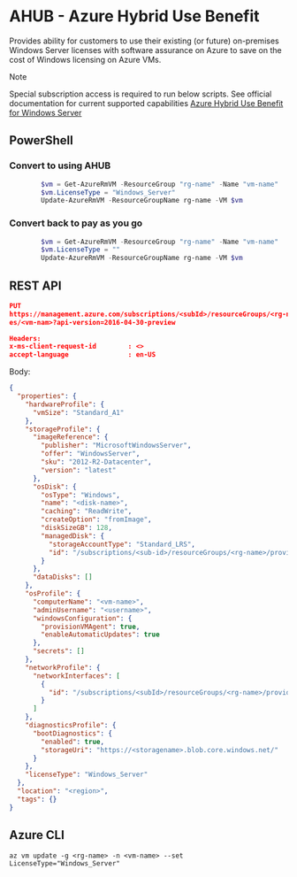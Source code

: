 # AHUB - Azure Hybrid Use Benefit
Provides ability for customers to use their existing (or future) on-premises Windows Server licenses with software assurance on Azure to save on the cost of Windows licensing on Azure VMs. 

> [!NOTE]
> Special subscription access is required to run below scripts. See official documentation for current supported capabilities [Azure Hybrid Use Benefit for Windows Server](https://docs.microsoft.com/en-us/azure/virtual-machines/windows/hybrid-use-benefit-licensing)
>
>

## PowerShell
### Convert to using AHUB
```powershell
		$vm = Get-AzureRmVM -ResourceGroup "rg-name" -Name "vm-name"
		$vm.LicenseType = "Windows_Server"
		Update-AzureRmVM -ResourceGroupName rg-name -VM $vm
```

### Convert back to pay as you go
```powershell
		$vm = Get-AzureRmVM -ResourceGroup "rg-name" -Name "vm-name"
		$vm.LicenseType = ""
		Update-AzureRmVM -ResourceGroupName rg-name -VM $vm
```

## REST API

```json
PUT
https://management.azure.com/subscriptions/<subId>/resourceGroups/<rg-name>/providers/Microsoft.Compute/virtualMachin
es/<vm-nam>?api-version=2016-04-30-preview

Headers:
x-ms-client-request-id        : <>
accept-language               : en-US
```
Body:
```json
{
  "properties": {
    "hardwareProfile": {
      "vmSize": "Standard_A1"
    },
    "storageProfile": {
      "imageReference": {
        "publisher": "MicrosoftWindowsServer",
        "offer": "WindowsServer",
        "sku": "2012-R2-Datacenter",
        "version": "latest"
      },
      "osDisk": {
        "osType": "Windows",
        "name": "<disk-name>",
        "caching": "ReadWrite",
        "createOption": "fromImage",
        "diskSizeGB": 128,
        "managedDisk": {
          "storageAccountType": "Standard_LRS",
          "id": "/subscriptions/<sub-id>/resourceGroups/<rg-name>/providers/Microsoft.Compute/disks/<disk-name>"
        }
      },
      "dataDisks": []
    },
    "osProfile": {
      "computerName": "<vm-name>",
      "adminUsername": "<username>",
      "windowsConfiguration": {
        "provisionVMAgent": true,
        "enableAutomaticUpdates": true
      },
      "secrets": []
    },
    "networkProfile": {
      "networkInterfaces": [
        {
          "id": "/subscriptions/<subId>/resourceGroups/<rg-name>/providers/Microsoft.Network/networkInterfaces/<nic>"
        }
      ]
    },
    "diagnosticsProfile": {
      "bootDiagnostics": {
        "enabled": true,
        "storageUri": "https://<storagename>.blob.core.windows.net/"
      }
    },
    "licenseType": "Windows_Server"
  },
  "location": "<region>",
  "tags": {}
}
```
## Azure CLI

```
az vm update -g <rg-name> -n <vm-name> --set LicenseType="Windows_Server"
```
